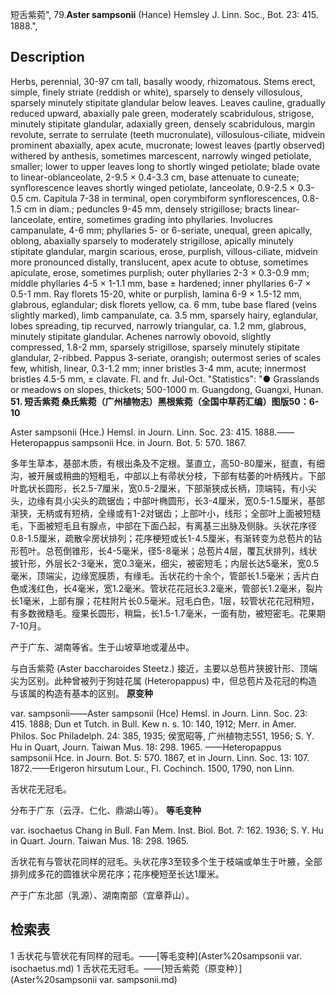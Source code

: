 短舌紫菀",
79.**Aster sampsonii** (Hance) Hemsley J. Linn. Soc., Bot. 23: 415. 1888.",

## Description
Herbs, perennial, 30-97 cm tall, basally woody, rhizomatous. Stems erect, simple, finely striate (reddish or white), sparsely to densely villosulous, sparsely minutely stipitate glandular below leaves. Leaves cauline, gradually reduced upward, abaxially pale green, moderately scabridulous, strigose, minutely stipitate glandular, adaxially green, densely scabridulous, margin revolute, serrate to serrulate (teeth mucronulate), villosulous-ciliate, midvein prominent abaxially, apex acute, mucronate; lowest leaves (partly observed) withered by anthesis, sometimes marcescent, narrowly winged petiolate, smaller; lower to upper leaves long to shortly winged petiolate; blade ovate to linear-oblanceolate, 2-9.5 × 0.4-3.3 cm, base attenuate to cuneate; synflorescence leaves shortly winged petiolate, lanceolate, 0.9-2.5 × 0.3-0.5 cm. Capitula 7-38 in terminal, open corymbiform synflorescences, 0.8-1.5 cm in diam.; peduncles 9-45 mm, densely strigillose; bracts linear-lanceolate, entire, sometimes grading into phyllaries. Involucres campanulate, 4-6 mm; phyllaries 5- or 6-seriate, unequal, green apically, oblong, abaxially sparsely to moderately strigillose, apically minutely stipitate glandular, margin scarious, erose, purplish, villous-ciliate, midvein more pronounced distally, translucent, apex acute to obtuse, sometimes apiculate, erose, sometimes purplish; outer phyllaries 2-3 × 0.3-0.9 mm; middle phyllaries 4-5 × 1-1.1 mm, base ± hardened; inner phyllaries 6-7 × 0.5-1 mm. Ray florets 15-20, white or purplish, lamina 6-9 × 1.5-12 mm, glabrous, eglandular; disk florets yellow, ca. 6 mm, tube base flared (veins slightly marked), limb campanulate, ca. 3.5 mm, sparsely hairy, eglandular, lobes spreading, tip recurved, narrowly triangular, ca. 1.2 mm, glabrous, minutely stipitate glandular. Achenes narrowly obovoid, slightly compressed, 1.8-2 mm, sparsely strigillose, sparsely minutely stipitate glandular, 2-ribbed. Pappus 3-seriate, orangish; outermost series of scales few, whitish, linear, 0.3-1.2 mm; inner bristles 3-4 mm, acute; innermost bristles 4.5-5 mm, ± clavate. Fl. and fr. Jul-Oct.
  "Statistics": "● Grasslands or meadows on slopes, thickets; 500-1000 m. Guangdong, Guangxi, Hunan.
**51. 短舌紫菀 桑氏紫菀（广州植物志）黑根紫菀（全国中草药汇编）图版50：6-10**

Aster sampsonii (Hce.) Hemsl. in Journ. Linn. Soc. 23: 415. 1888.——Heteropappus sampsonii Hce. in Journ. Bot. 5: 570. 1867.

多年生草本，基部木质，有根出条及不定根。茎直立，高50-80厘米，挺直，有细沟，被开展或稍曲的短粗毛，中部以上有帚状分枝，下部有枯萎的叶柄残片。下部叶匙状长圆形，长2.5-7厘米，宽0.5-2厘米，下部渐狭成长柄，顶端钝，有小尖头，边缘有具小尖头的疏锯齿；中部叶椭圆形，长3-4厘米，宽0.5-1.5厘米，基部渐狭，无柄或有短柄，全缘或有1-2对锯齿；上部叶小，线形；全部叶上面被短糙毛，下面被短毛且有腺点，中部在下面凸起，有离基三出脉及侧脉。头状花序径0.8-1.5厘米，疏散伞房状排列；花序梗短或长1-4.5厘米，有渐转变为总苞片的钻形苞叶。总苞倒锥形，长4-5毫米，径5-8毫米；总苞片4层，覆瓦状排列，线状披针形，外层长2-3毫米，宽0.3毫米，细尖，被密短毛；内层长达5毫米，宽0.5毫米，顶端尖，边缘宽膜质，有缘毛。舌状花约十余个，管部长1.5毫米；舌片白色或浅红色，长4毫米，宽1.2毫米。管状花花冠长3.2毫米，管部长1.2毫米，裂片长1毫米，上部有腺；花柱附片长0.5毫米。冠毛白色，1层，较管状花花冠稍短，有多数微糙毛。瘦果长圆形，稍扁，长1.5-1.7毫米，一面有肋，被短密毛。花果期7-10月。

产于广东、湖南等省。生于山坡草地或灌丛中。

与白舌紫菀 (Aster baccharoides Steetz.) 接近，主要以总苞片狭披针形、顶端尖为区别。此种曾被列于狗娃花属 (Heteropappus) 中，但总苞片及花冠的构造与该属的构造有基本的区别。
**原变种**

var. sampsonii——Aster sampsonii (Hce) Hemsl. in Journ. Linn. Soc. 23: 415. 1888; Dun et Tutch. in Bull. Kew n. s. 10: 140, 1912; Merr. in Amer. Philos. Soc Philadelph. 24: 385, 1935; 侯宽昭等, 广州植物志551, 1956; S. Y. Hu in Quart, Journ. Taiwan Mus. 18: 298. 1965. ——Heteropappus sampsonii Hce. in Journ. Bot. 5: 570. 1867, et in Journ. Linn. Soc. 13: 107. 1872.——Erigeron hirsutum Lour., Fl. Cochinch. 1500, 1790, non Linn.

舌状花无冠毛。

分布于广东（云浮、仁化、鼎湖山等）。
**等毛变种**

var. isochaetus Chang in Bull. Fan Mem. Inst. Biol. Bot. 7: 162. 1936; S. Y. Hu in Quart. Journ. Taiwan Mus. 18: 298. 1965.

舌状花有与管状花同样的冠毛。头状花序3至较多个生于枝端或单生于叶腋，全部排列成多花的圆锥状伞房花序；花序梗短至长达1厘米。

产于广东北部（乳源）、湖南南部（宜章莽山）。

## 检索表

1 舌状花与管状花有同样的冠毛。——[等毛变种](Aster%20sampsonii var. isochaetus.md)
1 舌状花无冠毛。——[短舌紫菀（原变种）](Aster%20sampsonii var. sampsonii.md)
